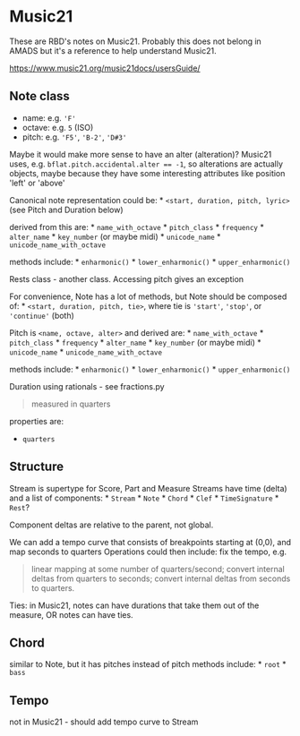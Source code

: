 # Music21

These are RBD\'s notes on Music21. Probably this does not belong in
AMADS but it\'s a reference to help understand Music21.

<https://www.music21.org/music21docs/usersGuide/>

## Note class

-   name: e.g. `'F'`
-   octave: e.g. `5` (ISO)
-   pitch: e.g. `'F5'`, `'B-2'`, `'D#3'`

Maybe it would make more sense to have an alter (alteration)? Music21
uses, e.g. `bflat.pitch.accidental.alter == -1`, so alterations are
actually objects, maybe because they have some interesting attributes
like position \'left\' or \'above\'

Canonical note representation could be: \*
`<start, duration, pitch, lyric>` (see Pitch and Duration below)

derived from this are: \* `name_with_octave` \* `pitch_class` \*
`frequency` \* `alter_name` \* `key_number` (or maybe midi) \*
`unicode_name` \* `unicode_name_with_octave`

methods include: \* `enharmonic()` \* `lower_enharmonic()` \*
`upper_enharmonic()`

Rests class - another class. Accessing pitch gives an exception

For convenience, Note has a lot of methods, but Note should be composed
of: \* `<start, duration, pitch, tie>`, where tie is `'start'`,
`'stop'`, or `'continue'` (both)

Pitch is `<name, octave, alter>` and derived are: \* `name_with_octave`
\* `pitch_class` \* `frequency` \* `alter_name` \* `key_number` (or
maybe midi) \* `unicode_name` \* `unicode_name_with_octave`

methods include: \* `enharmonic()` \* `lower_enharmonic()` \*
`upper_enharmonic()`

Duration using rationals - see fractions.py

> measured in quarters

properties are:

-   `quarters`

## Structure

Stream is supertype for Score, Part and Measure Streams have time
(delta) and a list of components: \* `Stream` \* `Note` \* `Chord` \*
`Clef` \* `TimeSignature` \* `Rest`?

Component deltas are relative to the parent, not global.

We can add a tempo curve that consists of breakpoints starting at (0,0),
and map seconds to quarters Operations could then include: fix the
tempo, e.g.

> linear mapping at some number of quarters/second; convert internal
> deltas from quarters to seconds; convert internal deltas from seconds
> to quarters.

Ties: in Music21, notes can have durations that take them out of the
measure, OR notes can have ties.

## Chord

similar to Note, but it has pitches instead of pitch methods include: \*
`root` \* `bass`

## Tempo

not in Music21 - should add tempo curve to Stream
